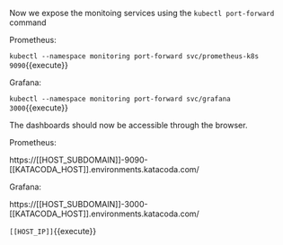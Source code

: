 Now we expose the monitoing services using the `kubectl port-forward` command

Prometheus:

`kubectl --namespace monitoring port-forward svc/prometheus-k8s 9090`{{execute}}

Grafana:

`kubectl --namespace monitoring port-forward svc/grafana 3000`{{execute}}


The dashboards should now be accessible through the browser.

Prometheus:

https://[[HOST_SUBDOMAIN]]-9090-[[KATACODA_HOST]].environments.katacoda.com/

Grafana:

https://[[HOST_SUBDOMAIN]]-3000-[[KATACODA_HOST]].environments.katacoda.com/

`[[HOST_IP]]`{{execute}}
